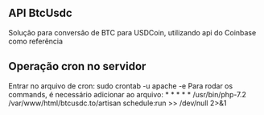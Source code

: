 ## API BtcUsdc

Solução para conversão de BTC para USDCoin, utilizando api do Coinbase como referência

## Operação cron no servidor

Entrar no arquivo de cron: sudo crontab -u apache -e
Para rodar os commands, é necessário adicionar ao arquivo: * * * * * /usr/bin/php-7.2 /var/www/html/btcusdc.to/artisan schedule:run >> /dev/null 2>&1

